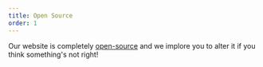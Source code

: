 ```yaml
---
title: Open Source
order: 1
---
```


Our website is completely [open-source](https://github.com/amongussubreddit/ramong.us) and we implore you to alter it if you think something's not right!
